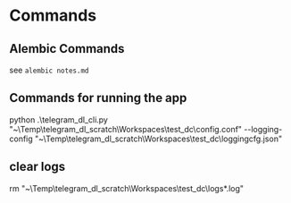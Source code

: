 # Commands

## Alembic Commands

see `alembic notes.md`

## Commands for running the app

python .\telegram_dl_cli.py "~\Temp\telegram_dl_scratch\Workspaces\test_dc\config.conf" --logging-config  "~\Temp\telegram_dl_scratch\Workspaces\test_dc\loggingcfg.json"

## clear logs

rm "~\Temp\telegram_dl_scratch\Workspaces\test_dc\logs\*.log"